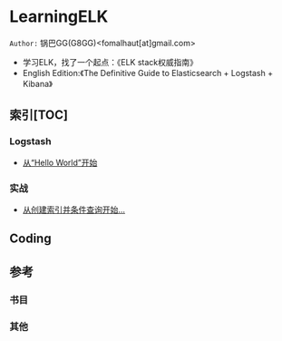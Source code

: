 # LearningELK
`Author:` 锅巴GG(G8GG)<fomalhaut[at]gmail.com>

* 学习ELK，找了一个起点：《ELK stack权威指南》
 * English Edition:《The Definitive Guide to Elasticsearch + Logstash + Kibana》


## 索引[TOC]
### Logstash
* [从“Hello World”开始](https://github.com/g8gg/LearningELK/blob/master/logstash00.md)

### 实战
* [从创建索引并条件查询开始...](https://github.com/g8gg/LearningELK/blob/master/mylesson00.md)

## Coding


## 参考
### 书目
### 其他


